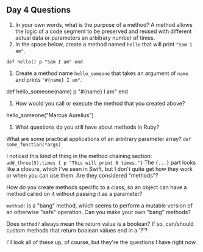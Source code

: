 ## Day 4 Questions

1. In your own words, what is the purpose of a method?
A method allows the logic of a code segment to be preserved and reused with
different actual data or parameters an arbitrary number of times.
1. In the space below, create a method named `hello` that will print `"Sam I am"`.

`def hello()
  p "Sam I am"
end`

1. Create a method name `hello_someone` that takes an argument of `name` and prints `"#{name} I am"`.

def hello_someone(name)
  p "#{name} I am"
end

1. How would you call or execute the method that you created above?

hello_someone("Marcus Aurelius")

1. What questions do you still have about methods in Ruby?

What are some practical applications of an arbitrary parameter array?
`def some_function(*args)`

I noticed this kind of thing in the method chaining section:
`add_three(5).times { p "This will print 8 times."}`
The `{...}` part looks like a closure, which I've seen in Swift, but I don't quite get how they work or when you can use them. Are they considered "methods"?

How do you create methods specific to a class, so an object can have a method called on it without passing it as a parameter?

`method!` is a "bang" method, which seems to perform a mutable version of an otherwise "safe" operation. Can you make your own "bang" methods?

Does `method?` always mean the return value is a boolean? If so, can/should custom methods that return boolean values end in a '?'?

I'll look all of these up, of course, but they're the questions I have right now.
